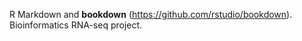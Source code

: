 R Markdown and **bookdown** (https://github.com/rstudio/bookdown). Bioinformatics RNA-seq project.     